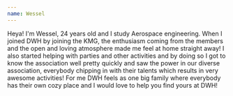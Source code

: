 ```yaml
---
name: Wessel 
---
```


Heya! I'm Wessel, 24 years old and I study Aerospace engineering. When I joined DWH by joining the KMG, the
enthusiasm coming from the members and the open and loving atmosphere made me feel at home straight away! I also
started helping with parties and other activities and by doing so I got to know the association well pretty quickly
and saw the power in our diverse association, everybody chipping in with their talents which results in very awesome
activities! For me DWH feels as one big family where everybody has their own cozy place and I would love to 
help you find yours at DWH!
